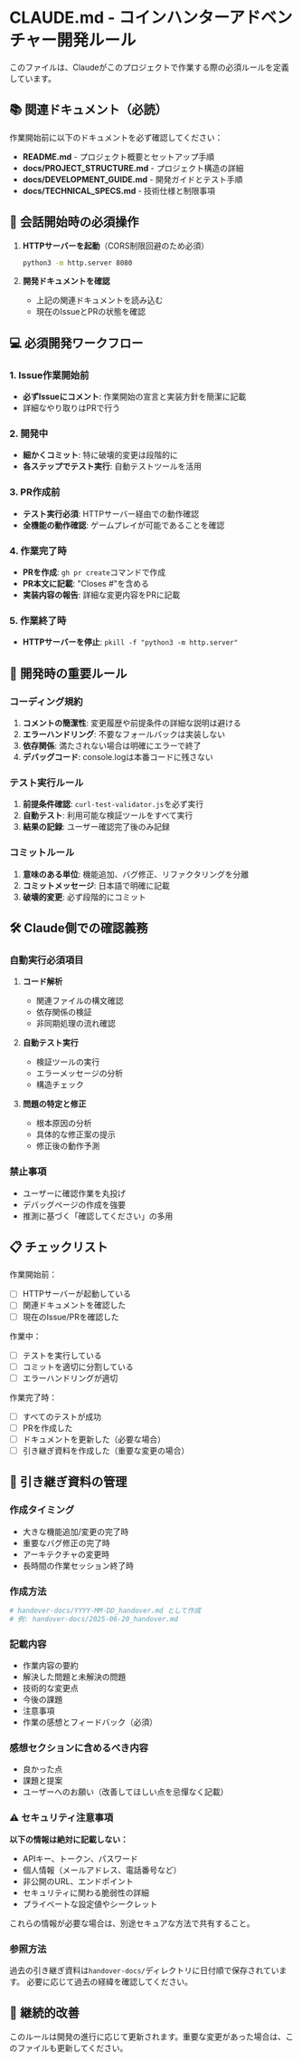 # CLAUDE.md - コインハンターアドベンチャー開発ルール

このファイルは、Claudeがこのプロジェクトで作業する際の必須ルールを定義しています。

## 📚 関連ドキュメント（必読）

作業開始前に以下のドキュメントを必ず確認してください：

- **README.md** - プロジェクト概要とセットアップ手順
- **docs/PROJECT_STRUCTURE.md** - プロジェクト構造の詳細
- **docs/DEVELOPMENT_GUIDE.md** - 開発ガイドとテスト手順
- **docs/TECHNICAL_SPECS.md** - 技術仕様と制限事項

## 🚀 会話開始時の必須操作

1. **HTTPサーバーを起動**（CORS制限回避のため必須）
   ```bash
   python3 -m http.server 8080
   ```

2. **開発ドキュメントを確認**
   - 上記の関連ドキュメントを読み込む
   - 現在のIssueとPRの状態を確認

## 💻 必須開発ワークフロー

### 1. Issue作業開始前
- **必ずIssueにコメント**: 作業開始の宣言と実装方針を簡潔に記載
- 詳細なやり取りはPRで行う

### 2. 開発中
- **細かくコミット**: 特に破壊的変更は段階的に
- **各ステップでテスト実行**: 自動テストツールを活用

### 3. PR作成前
- **テスト実行必須**: HTTPサーバー経由での動作確認
- **全機能の動作確認**: ゲームプレイが可能であることを確認

### 4. 作業完了時
- **PRを作成**: `gh pr create`コマンドで作成
- **PR本文に記載**: "Closes #<issue-number>"を含める
- **実装内容の報告**: 詳細な変更内容をPRに記載

### 5. 作業終了時
- **HTTPサーバーを停止**: `pkill -f "python3 -m http.server"`

## 🎯 開発時の重要ルール

### コーディング規約
1. **コメントの簡潔性**: 変更履歴や前提条件の詳細な説明は避ける
2. **エラーハンドリング**: 不要なフォールバックは実装しない
3. **依存関係**: 満たされない場合は明確にエラーで終了
4. **デバッグコード**: console.logは本番コードに残さない

### テスト実行ルール
1. **前提条件確認**: `curl-test-validator.js`を必ず実行
2. **自動テスト**: 利用可能な検証ツールをすべて実行
3. **結果の記録**: ユーザー確認完了後のみ記録

### コミットルール
1. **意味のある単位**: 機能追加、バグ修正、リファクタリングを分離
2. **コミットメッセージ**: 日本語で明確に記載
3. **破壊的変更**: 必ず段階的にコミット

## 🛠️ Claude側での確認義務

### 自動実行必須項目
1. **コード解析**
   - 関連ファイルの構文確認
   - 依存関係の検証
   - 非同期処理の流れ確認

2. **自動テスト実行**
   - 検証ツールの実行
   - エラーメッセージの分析
   - 構造チェック

3. **問題の特定と修正**
   - 根本原因の分析
   - 具体的な修正案の提示
   - 修正後の動作予測

### 禁止事項
- ユーザーに確認作業を丸投げ
- デバッグページの作成を強要
- 推測に基づく「確認してください」の多用

## 📋 チェックリスト

作業開始前：
- [ ] HTTPサーバーが起動している
- [ ] 関連ドキュメントを確認した
- [ ] 現在のIssue/PRを確認した

作業中：
- [ ] テストを実行している
- [ ] コミットを適切に分割している
- [ ] エラーハンドリングが適切

作業完了時：
- [ ] すべてのテストが成功
- [ ] PRを作成した
- [ ] ドキュメントを更新した（必要な場合）
- [ ] 引き継ぎ資料を作成した（重要な変更の場合）

## 📝 引き継ぎ資料の管理

### 作成タイミング
- 大きな機能追加/変更の完了時
- 重要なバグ修正の完了時
- アーキテクチャの変更時
- 長時間の作業セッション終了時

### 作成方法
```bash
# handover-docs/YYYY-MM-DD_handover.md として作成
# 例: handover-docs/2025-06-20_handover.md
```

### 記載内容
- 作業内容の要約
- 解決した問題と未解決の問題
- 技術的な変更点
- 今後の課題
- 注意事項
- 作業の感想とフィードバック（必須）

### 感想セクションに含めるべき内容
- 良かった点
- 課題と提案
- ユーザーへのお願い（改善してほしい点を忌憚なく記載）

### ⚠️ セキュリティ注意事項
**以下の情報は絶対に記載しない：**
- APIキー、トークン、パスワード
- 個人情報（メールアドレス、電話番号など）
- 非公開のURL、エンドポイント
- セキュリティに関わる脆弱性の詳細
- プライベートな設定値やシークレット

これらの情報が必要な場合は、別途セキュアな方法で共有すること。

### 参照方法
過去の引き継ぎ資料は`handover-docs/`ディレクトリに日付順で保存されています。
必要に応じて過去の経緯を確認してください。

## 🔄 継続的改善

このルールは開発の進行に応じて更新されます。重要な変更があった場合は、このファイルも更新してください。